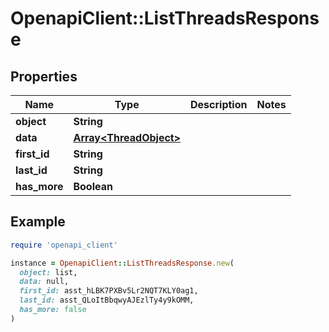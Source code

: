 # OpenapiClient::ListThreadsResponse

## Properties

| Name | Type | Description | Notes |
| ---- | ---- | ----------- | ----- |
| **object** | **String** |  |  |
| **data** | [**Array&lt;ThreadObject&gt;**](ThreadObject.md) |  |  |
| **first_id** | **String** |  |  |
| **last_id** | **String** |  |  |
| **has_more** | **Boolean** |  |  |

## Example

```ruby
require 'openapi_client'

instance = OpenapiClient::ListThreadsResponse.new(
  object: list,
  data: null,
  first_id: asst_hLBK7PXBv5Lr2NQT7KLY0ag1,
  last_id: asst_QLoItBbqwyAJEzlTy4y9kOMM,
  has_more: false
)
```

